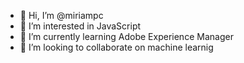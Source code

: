 - 👋 Hi, I’m @miriampc
- 👀 I’m interested in JavaScript
- 🌱 I’m currently learning Adobe Experience Manager
- 💞️ I’m looking to collaborate on machine learnig

<!---
miriampc/miriampc is a ✨ special ✨ repository because its `README.md` (this file) appears on your GitHub profile.
You can click the Preview link to take a look at your changes.
--->
